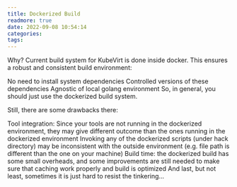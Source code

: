 ```yaml
---
title: Dockerized Build
readmore: true
date: 2022-09-08 10:54:14
categories:
tags:
---
```




Why?
Current build system for KubeVirt is done inside docker. This ensures a robust and consistent build environment:

No need to install system dependencies
Controlled versions of these dependencies
Agnostic of local golang environment
So, in general, you should just use the dockerized build system.

Still, there are some drawbacks there:

Tool integration:
Since your tools are not running in the dockerized environment, they may give different outcome than the ones running in the dockerized environment
Invoking any of the dockerized scripts (under hack directory) may be inconsistent with the outside environment (e.g. file path is different than the one on your machine)
Build time: the dockerized build has some small overheads, and some improvements are still needed to make sure that caching work properly and build is optimized
And last, but not least, sometimes it is just hard to resist the tinkering…